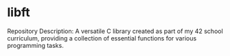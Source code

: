 # libft
Repository Description:  A versatile C library created as part of my 42 school curriculum, providing a collection of essential functions for various programming tasks.
